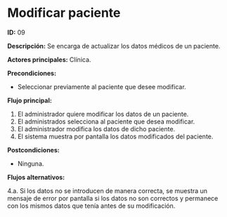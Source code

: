 # Modificar paciente

**ID:** 09

**Descripción:** Se encarga de actualizar los datos médicos de un paciente.

**Actores principales:** Clínica.

**Precondiciones:**

* Seleccionar previamente al paciente que desee modificar.

**Flujo principal:**

1. El administrador quiere modificar los datos de un paciente.
2. El administrados selecciona al paciente que desea modificar.
3. El administrador modifica los datos de dicho paciente.
4. El sistema muestra por pantalla los datos modificados del paciente.

**Postcondiciones:**

* Ninguna.

**Flujos alternativos:**

4.a. Si los datos no se introducen de manera correcta, se muestra un mensaje de error por pantalla si los datos no son correctos y permanece con los mismos datos que tenía antes de su modificación.
